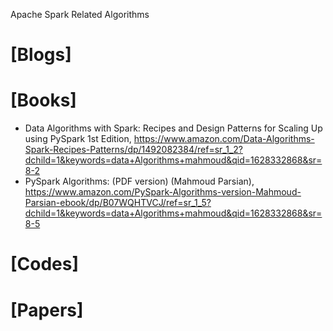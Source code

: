 Apache Spark Related Algorithms

# [Blogs]

# [Books]
+ Data Algorithms with Spark: Recipes and Design Patterns for Scaling Up using PySpark 1st Edition, https://www.amazon.com/Data-Algorithms-Spark-Recipes-Patterns/dp/1492082384/ref=sr_1_2?dchild=1&keywords=data+Algorithms+mahmoud&qid=1628332868&sr=8-2
+ PySpark Algorithms: (PDF version) (Mahmoud Parsian), https://www.amazon.com/PySpark-Algorithms-version-Mahmoud-Parsian-ebook/dp/B07WQHTVCJ/ref=sr_1_5?dchild=1&keywords=data+Algorithms+mahmoud&qid=1628332868&sr=8-5
 

# [Codes]

# [Papers]


